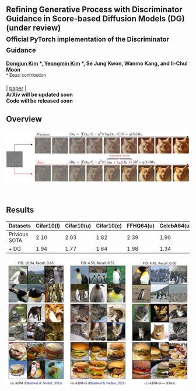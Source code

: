 ## Refining Generative Process with Discriminator Guidance in Score-based Diffusion Models (DG) (under review) <br><sub>Official PyTorch implementation of the Discriminator Guidance </sub>
**[Dongjun Kim](https://github.com/Kim-Dongjun) \*, [Yeongmin Kim](https://github.com/alsdudrla10) \*, Se Jung Kwon, Wanmo Kang, and Il-Chul Moon**   
<sup> * Equal contribution </sup> <br>

| [paper](https://arxiv.org/abs/2211.17091) |  <br>
**ArXiv will be updated soon** <br>
**Code will be released soon** <br>

## Overview
![Teaser image](./figures/Figure1_v2.PNG)

<br>



## Results
|Datasets|Cifar10(l)|Cifar10(u)|Cifar10(c)|FFHQ64(u)|CelebA64(u)|ImageNet256(c)|
|------------|------------|------------|------------|------------|------------|------------|
|Privious SOTA|2.10|2.03|1.82|2.39|1.90|4.01|
|+ DG|1.94|1.77|1.64|1.98|1.34|3.24|

![Teaser image](./figures/Figure2.PNG)
